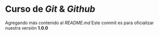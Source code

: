 # Curso de _Git_ & _Github_

Agregando más contenido al _README.md_
Este commit es para oficializar nuestra versión **1.0.0**
